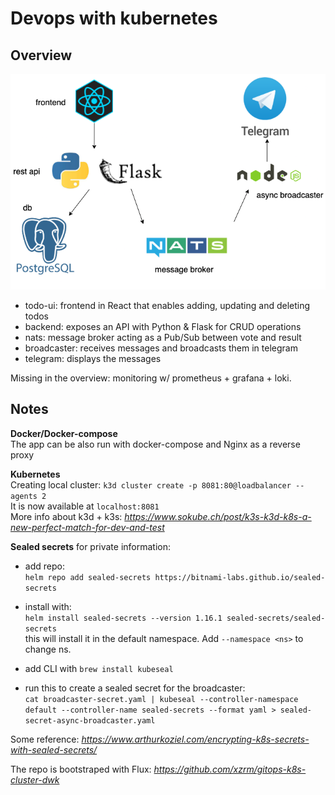 # Devops with kubernetes

## Overview

![Architecture](./pic/arch.png)

- todo-ui: frontend in React that enables adding, updating and deleting todos
- backend: exposes an API with Python & Flask for CRUD operations
- nats: message broker acting as a Pub/Sub between vote and result
- broadcaster: receives messages and broadcasts them in telegram
- telegram: displays the messages

Missing in the overview: monitoring w/ prometheus + grafana + loki.

## Notes

__Docker/Docker-compose__ \
The app can be also run with docker-compose and Nginx as a reverse proxy

__Kubernetes__ \
Creating local cluster:
```k3d cluster create -p 8081:80@loadbalancer --agents 2``` \
It is now available at `localhost:8081` \
More info about k3d + k3s: *<https://www.sokube.ch/post/k3s-k3d-k8s-a-new-perfect-match-for-dev-and-test>*

__Sealed secrets__ for private information:

- add repo: \
  ```helm repo add sealed-secrets https://bitnami-labs.github.io/sealed-secrets```
- install with: \
  ```helm install sealed-secrets --version 1.16.1 sealed-secrets/sealed-secrets``` \
    this will install it in the default namespace. Add ```--namespace <ns>``` to change ns.

- add CLI with  ```brew install kubeseal```
- run this to create a sealed secret for the broadcaster: \
```cat broadcaster-secret.yaml | kubeseal --controller-namespace default --controller-name sealed-secrets --format yaml > sealed-secret-async-broadcaster.yaml```

Some reference: *<https://www.arthurkoziel.com/encrypting-k8s-secrets-with-sealed-secrets/>*

The repo is bootstraped with Flux:
*<https://github.com/xzrm/gitops-k8s-cluster-dwk>*
